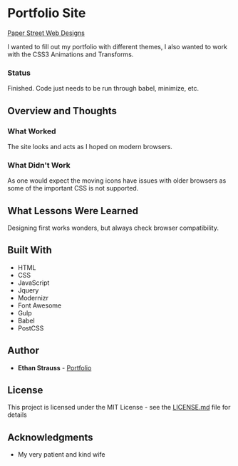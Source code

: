 # Portfolio Site
[Paper Street Web Designs](http://ethanstrauss.com/paperstreetwebdesigns)

I wanted to fill out my portfolio with different themes, I also wanted to work with the CSS3 Animations and Transforms.

### Status

Finished. Code just needs to be run through babel, minimize, etc.

## Overview and Thoughts

### What Worked

The site looks and acts as I hoped on modern browsers.

### What Didn't Work

As one would expect the moving icons have issues with older browsers as some of the important CSS is not supported. 

## What Lessons Were Learned

Designing first works wonders, but always check browser compatibility.

## Built With

* HTML
* CSS
* JavaScript
* Jquery
* Modernizr
* Font Awesome
* Gulp
* Babel
* PostCSS

## Author

* **Ethan Strauss** - [Portfolio](https://dotethan.github.io)

## License

This project is licensed under the MIT License - see the [LICENSE.md](LICENSE.md) file for details

## Acknowledgments

* My very patient and kind wife

